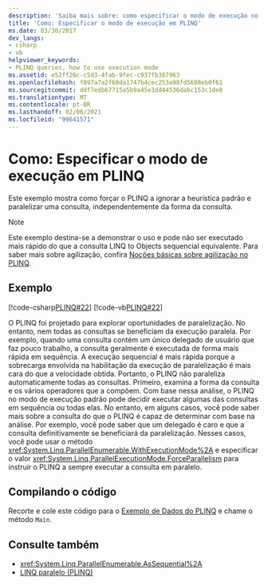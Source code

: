 ```yaml
---
description: 'Saiba mais sobre: como especificar o modo de execução no PLINQ'
title: 'Como: Especificar o modo de execução em PLINQ'
ms.date: 03/30/2017
dev_langs:
- csharp
- vb
helpviewer_keywords:
- PLINQ queries, how to use execution mode
ms.assetid: e52ff26c-c5d3-4fab-9fec-c937fb387963
ms.openlocfilehash: f897a7a2f60da1747b4cec253a98fd5608eb0f61
ms.sourcegitcommit: ddf7edb67715a5b9a45e3dd44536dabc153c1de0
ms.translationtype: MT
ms.contentlocale: pt-BR
ms.lasthandoff: 02/06/2021
ms.locfileid: "99641571"
---
```

# <a name="how-to-specify-the-execution-mode-in-plinq"></a>Como: Especificar o modo de execução em PLINQ

Este exemplo mostra como forçar o PLINQ a ignorar a heurística padrão e paralelizar uma consulta, independentemente da forma da consulta.  
  
> [!NOTE]
> Este exemplo destina-se a demonstrar o uso e pode não ser executado mais rápido do que a consulta LINQ to Objects sequencial equivalente. Para saber mais sobre agilização, confira [Noções básicas sobre agilização no PLINQ](understanding-speedup-in-plinq.md).  
  
## <a name="example"></a>Exemplo  

 [!code-csharp[PLINQ#22](../../../samples/snippets/csharp/VS_Snippets_Misc/plinq/cs/plinqsamples.cs#22)]
 [!code-vb[PLINQ#22](../../../samples/snippets/visualbasic/VS_Snippets_Misc/plinq/vb/plinqsnippets1.vb#22)]  
  
 O PLINQ foi projetado para explorar oportunidades de paralelização. No entanto, nem todas as consultas se beneficiam da execução paralela. Por exemplo, quando uma consulta contém um único delegado de usuário que faz pouco trabalho, a consulta geralmente é executada de forma mais rápida em sequência. A execução sequencial é mais rápida porque a sobrecarga envolvida na habilitação da execução de paralelização é mais cara do que a velocidade obtida. Portanto, o PLINQ não paraleliza automaticamente todas as consultas. Primeiro, examina a forma da consulta e os vários operadores que a compõem. Com base nessa análise, o PLINQ no modo de execução padrão pode decidir executar algumas das consultas em sequência ou todas elas. No entanto, em alguns casos, você pode saber mais sobre a consulta do que o PLINQ é capaz de determinar com base na análise. Por exemplo, você pode saber que um delegado é caro e que a consulta definitivamente se beneficiará da paralelização. Nesses casos, você pode usar o método <xref:System.Linq.ParallelEnumerable.WithExecutionMode%2A> e especificar o valor <xref:System.Linq.ParallelExecutionMode.ForceParallelism> para instruir o PLINQ a sempre executar a consulta em paralelo.  
  
## <a name="compiling-the-code"></a>Compilando o código  

 Recorte e cole este código para o [Exemplo de Dados do PLINQ](plinq-data-sample.md) e chame o método `Main`.  
  
## <a name="see-also"></a>Consulte também

- <xref:System.Linq.ParallelEnumerable.AsSequential%2A>
- [LINQ paralelo (PLINQ)](introduction-to-plinq.md)
